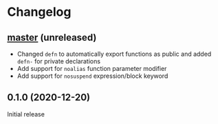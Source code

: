 # Changelog

## [master](https://github.com/dundalek/closh/compare/v0.1.0...master) (unreleased)

- Changed `defn` to automatically export functions as public and added `defn-` for private declarations
- Add support for `noalias` function parameter modifier
- Add support for `nosuspend` expression/block keyword

## 0.1.0 (2020-12-20)

Initial release
